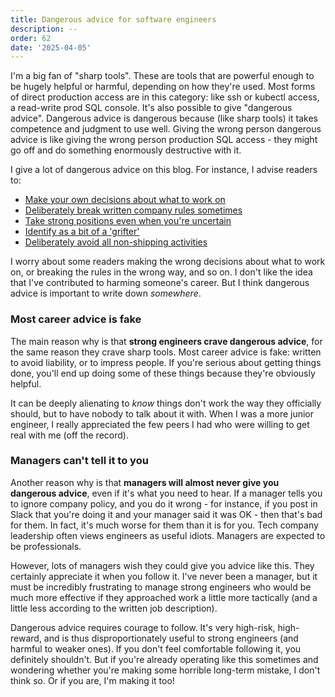 ```yaml
---
title: Dangerous advice for software engineers
description: --
order: 62
date: '2025-04-05'
---
```


I'm a big fan of "sharp tools". These are tools that are powerful enough to be hugely helpful or harmful, depending on how they're used. Most forms of direct production access are in this category: like ssh or kubectl access, a read-write prod SQL console. It's also possible to give "dangerous advice". Dangerous advice is dangerous because (like sharp tools) it takes competence and judgment to use well. Giving the wrong person dangerous advice is like giving the wrong person production SQL access - they might go off and do something enormously destructive with it.

I give a lot of dangerous advice on this blog. For instance, I advise readers to:

- [Make your own decisions about what to work on](/what-is-important)
- [Deliberately break written company rules sometimes](/breaking-rules)
- [Take strong positions even when you're uncertain](/taking-a-position)
- [Identify as a bit of a 'grifter'](/programmer-archetypes)
- [Deliberately avoid all non-shipping activities](/how-to-ship)

I worry about some readers making the wrong decisions about what to work on, or breaking the rules in the wrong way, and so on. I don't like the idea that I've contributed to harming someone's career. But I think dangerous advice is important to write down _somewhere_. 

### Most career advice is fake

The main reason why is that **strong engineers crave dangerous advice**, for the same reason they crave sharp tools. Most career advice is fake: written to avoid liability, or to impress people. If you're serious about getting things done, you'll end up doing some of these things because they're obviously helpful.

It can be deeply alienating to _know_ things don't work the way they officially should, but to have nobody to talk about it with. When I was a more junior engineer, I really appreciated the few peers I had who were willing to get real with me (off the record).

### Managers can't tell it to you

Another reason why is that **managers will almost never give you dangerous advice**, even if it's what you need to hear. If a manager tells you to ignore company policy, and you do it wrong - for instance, if you post in Slack that you're doing it and your manager said it was OK - then that's bad for them. In fact, it's much worse for them than it is for you. Tech company leadership often views engineers as useful idiots. Managers are expected to be professionals.

However, lots of managers wish they could give you advice like this. They certainly appreciate it when you follow it. I've never been a manager, but it must be incredibly frustrating to manage strong engineers who would be much more effective if they approached work a little more tactically (and a little less according to the written job description).

Dangerous advice requires courage to follow. It's very high-risk, high-reward, and is thus disproportionately useful to strong engineers (and harmful to weaker ones). If you don't feel comfortable following it, you definitely shouldn't. But if you're already operating like this sometimes and wondering whether you're making some horrible long-term mistake, I don't think so. Or if you are, I'm making it too!